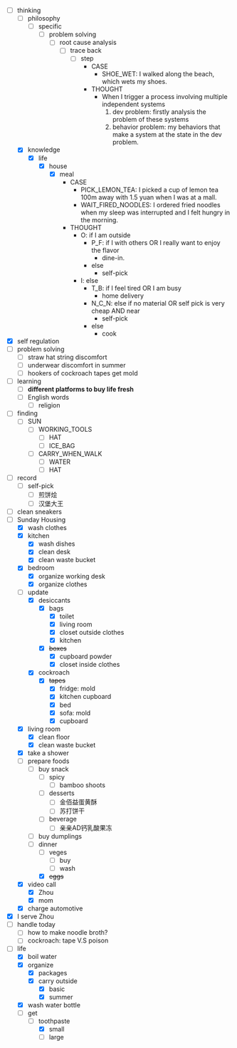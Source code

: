 - [ ] thinking
    - [ ] philosophy
        - [ ] specific
            - [ ] problem solving
                - [ ] root cause analysis
                    - [ ] trace back
                        - [ ] step
                            - CASE
                                - SHOE_WET: I walked along the beach, which wets my shoes.
                            - THOUGHT
                                - When I trigger a process involving multiple independent systems
                                    1. dev problem: firstly analysis the problem of these systems
                                    2. behavior problem: my behaviors that make a system at the state in the dev problem.
    - [x] knowledge
        - [x] life
            - [x] house
                - [x] meal
                    - CASE
                        - PICK_LEMON_TEA: I picked a cup of lemon tea 100m away with 1.5 yuan when I was at a mall.
                        - WAIT_FIRED_NOODLES: I ordered fried noodles when my sleep was interrupted and I felt hungry in the morning.
                    - THOUGHT
                        - O: if I am outside
                            - P_F: if I with others OR I really want to enjoy the flavor
                                - dine-in.
                            - else
                                - self-pick
                        - I: else
                            - T_B: if I feel tired OR I am busy
                                - home delivery
                            - N_C_N: else if no material OR self pick is very cheap AND near
                                - self-pick
                            - else 
                                - cook
- [x] self regulation
- [ ] problem solving
    - [ ] straw hat string discomfort
    - [ ] underwear discomfort in summer
    - [ ] hookers of cockroach tapes get mold
- [ ] learning
    - [ ] **different platforms to buy life fresh**
    - [ ] English words
        - [ ] religion
- [ ] finding
    - [ ] SUN
        - [ ] WORKING_TOOLS
            - [ ] HAT
            - [ ] ICE_BAG
        - [ ] CARRY_WHEN_WALK
            - [ ] WATER
            - [ ] HAT
- [ ] record
    - [ ] self-pick
        - [ ] 煎饼烩
        - [ ] 汉堡大王
- [ ] clean sneakers
- [ ] Sunday Housing
    - [x] wash clothes
    - [x] kitchen
        - [x] wash dishes
        - [x] clean desk
        - [x] clean waste bucket
    - [x] bedroom
        - [x] organize working desk
        - [x] organize clothes
    - [ ] update
        - [x] desiccants
            - [x] bags
                - [x] toilet
                - [x] living room
                - [x] closet outside clothes
                - [x] kitchen
            - [x] ~~boxes~~
                - [x] cupboard powder
                - [x] closet inside clothes
        - [x] cockroach
            - [x] ~~tapes~~
                - [x] fridge: mold
                - [x] kitchen cupboard
                - [x] bed
                - [x] sofa: mold
                - [x] cupboard
    - [x] living room
        - [x] clean floor
        - [x] clean waste bucket
    - [x] take a shower
    - [ ] prepare foods
        - [ ] buy snack
            - [ ] spicy
                - [ ] bamboo shoots
            - [ ] desserts
                - [ ] 金佰益蛋黄酥
                - [ ] 苏打饼干
            - [ ] beverage
                - [ ] 亲亲AD钙乳酸果冻
        - [ ] buy dumplings
        - [ ] dinner
            - [ ] veges
                - [ ] buy
                - [ ] wash
            - [x] ~~eggs~~
    - [x] video call
        - [x] Zhou
        - [x] mom
    - [x] charge automotive
- [x] I serve Zhou
- [ ] handle today
    - [ ] how to make noodle broth?
    - [ ] cockroach: tape V.S poison
- [ ] life
    - [x] boil water
    - [x] organize
        - [x] packages
        - [x] carry outside
            - [x] basic
            - [x] summer
    - [x] wash water bottle
    - [ ] get
        - [ ] toothpaste
            - [x] small
            - [ ] large